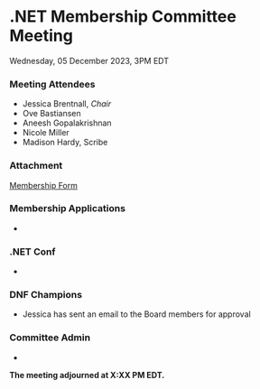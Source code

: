 # .NET Membership Committee Meeting #
Wednesday, 05 December 2023, 3PM EDT 

### Meeting Attendees ###

* Jessica Brentnall, *Chair*
* Ove Bastiansen
* Aneesh Gopalakrishnan
* Nicole Miller
* Madison Hardy, Scribe

### Attachment
[Membership Form](https://forms.office.com/pages/responsepage.aspx?id=3G8HFsH8FUqxyjLJolWQDm8F03uiB2VCoiyUmNsltiBUQ0FDWDBFUFVURFRaQUdCUEg4MlExSEQ0OS4u)

### Membership Applications
* 

### .NET Conf
* 

### DNF Champions
* Jessica has sent an email to the Board members for approval

### Committee Admin
* 

**The meeting adjourned at X:XX PM EDT.**